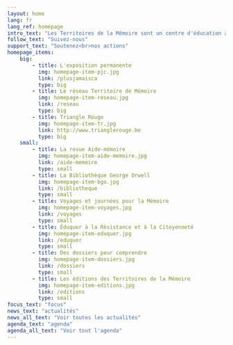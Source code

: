 ```yaml
---
layout: home
lang: fr
lang_ref: homepage
intro_text: "Les Territoires de la Mémoire sont un centre d'éducation à la résistance et à la citoyenneté. Pour effectuer un travail de Mémoire auprès des enfants, des jeunes et des adultes, l'association développe diverses initiatives pour transmettre le passé et encourager l'implication de tous dans la construction d'une société démocratique garante des libertés fondamentales."
follow_text: "Suivez-nous"
support_text: "Soutenez<br>nos actions"
homepage_items:
    big:
        - title: L'exposition permanente
          img: homepage-item-pjc.jpg
          link: /plusjamaisca
          type: big
        - title: Le réseau Territoire de Mémoire
          img: homepage-item-reseau.jpg
          link: /reseau
          type: big
        - title: Triangle Rouge
          img: homepage-item-tr.jpg
          link: http://www.trianglerouge.be
          type: big
    small:
        - title: La revue Aide-mémoire
          img: homepage-item-aide-memoire.jpg
          link: /aide-memoire
          type: small
        - title: La Bibliothèque George Orwell
          img: homepage-item-bgo.jpg
          link: /bibliotheque
          type: small
        - title: Voyages et journées pour la Mémoire
          img: homepage-item-voyages.jpg
          link: /voyages
          type: small
        - title: Éduquer à la Résistance et à la Citoyenneté
          img: homepage-item-eduquer.jpg
          link: /eduquer
          type: small
        - title: Des dossiers pour comprendre
          img: homepage-item-dossiers.jpg
          link: /dossiers
          type: small
        - title: Les éditions des Territoires de la Mémoire
          img: homepage-item-editions.jpg
          link: /editions
          type: small
focus_text: "focus"
news_text: "actualités"
news_all_text: "Voir toutes les actualités"
agenda_text: "agenda"
agenda_all_text: "Voir tout l'agenda"
---
```


